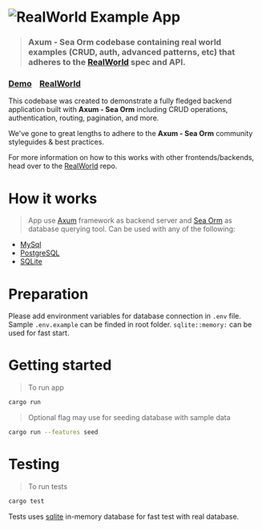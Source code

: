 # ![RealWorld Example App](logo.png)

> ### Axum - Sea Orm codebase containing real world examples (CRUD, auth, advanced patterns, etc) that adheres to the [RealWorld](https://github.com/gothinkster/realworld) spec and API.


### [Demo](https://demo.realworld.io/)&nbsp;&nbsp;&nbsp;&nbsp;[RealWorld](https://github.com/gothinkster/realworld)


This codebase was created to demonstrate a fully fledged backend application built with **Axum - Sea Orm** including CRUD operations, authentication, routing, pagination, and more.

We've gone to great lengths to adhere to the **Axum - Sea Orm** community styleguides & best practices.

For more information on how to this works with other frontends/backends, head over to the [RealWorld](https://github.com/gothinkster/realworld) repo.


# How it works

> App use [Axum](https://github.com/tokio-rs/axum) framework as backend server and [Sea Orm](https://www.sea-ql.org/SeaORM/) as database querying tool. Can be used with any of the following:

- [MySql](https://www.mysql.com/)
- [PostgreSQL](https://www.postgresql.org/)
- [SQLite](https://www.sqlite.org/index.html)

# Preparation

Please add environment variables for database connection in `.env` file. Sample `.env.example` can be finded in root folder. `sqlite::memory:` can be used for fast start.

# Getting started

> To run app

```sh
cargo run
```

> Optional flag may use for seeding database with sample data

```sh
cargo run --features seed
```

# Testing

> To run tests

```sh
cargo test
```

Tests uses [sqlite](https://www.sqlite.org/inmemorydb.html) in-memory database for fast test with real database.
